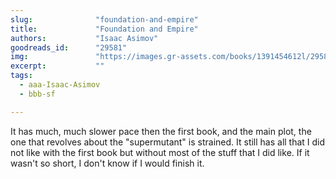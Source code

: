 ```yaml
---
slug:              "foundation-and-empire"
title:             "Foundation and Empire"
authors:           "Isaac Asimov"
goodreads_id:      "29581"
img:               "https://images.gr-assets.com/books/1391454612l/29581.jpg"
excerpt:           ""
tags:
  - aaa-Isaac-Asimov
  - bbb-sf

---
```


It has much, much slower pace then the first book, and the main plot, the one that revolves about the "supermutant" is 
strained. It still has all that I did not like with the first book but without most of the stuff that I did like. If it 
wasn't so short, I don't know if I would finish it.